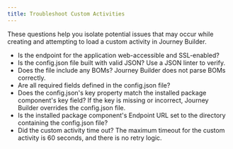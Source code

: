 ```yaml
---
title: Troubleshoot Custom Activities
---
```

These questions help you isolate potential issues that may occur while creating and attempting to load a custom activity in Journey Builder.

* Is the endpoint for the application web-accessible and SSL-enabled?
* Is the config.json file built with valid JSON? Use a JSON linter to verify.
* Does the file include any BOMs? Journey Builder does not parse BOMs correctly.
* Are all required fields defined in the config.json file?
* Does the config.json's key property match the installed package component's key field? If the key is missing or incorrect, Journey Builder overrides the config.json file.
* Is the installed package component's Endpoint URL set to the directory containing the config.json file?
* Did the custom activity time out? The maximum timeout for the custom activity is 60 seconds, and there is no retry logic.
